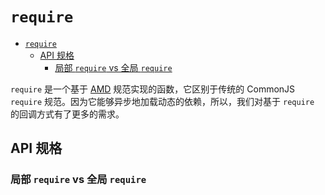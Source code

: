 # `require`

- [`require`](#require)
  - [API 规格](#api-规格)
    - [局部 `require` vs 全局 `require`](#局部-require-vs-全局-require)

`require` 是一个基于 [AMD](https://github.com/amdjs/amdjs-api/wiki/AMD) 规范实现的函数，它区别于传统的 CommonJS `require` 规范。因为它能够异步地加载动态的依赖，所以，我们对基于 `require` 的回调方式有了更多的需求。

## API 规格

### 局部 `require` vs 全局 `require`

